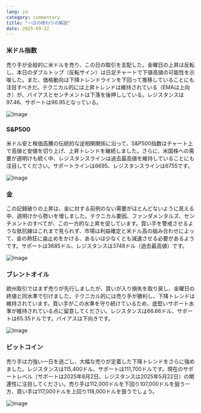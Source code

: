 ```yaml
---
lang: ja
category: commentary
title: "一日の終わりの解説"
date: 2025-09-22
---
```


### 米ドル指数

売り手が全般的に米ドルを売り、この日の取引を支配した。金曜日の上昇は反転し、本日のダブルトップ（反転サイン）は日足チャートで下値高値の可能性を示唆した。また、価格動向は下降トレンドラインを下回って推移していることにも注目すべきだ。テクニカル的には上昇トレンドは維持されている（EMAは上向き）が、バイアスとセンチメントは下落を後押ししている。レジスタンスは97.46、サポートは96.95となっている。

![Image](https://markleighedu.github.io/img/Sep-2025/22-Sep-2025/usdindex.jpg)

### S&P500

米ドル安と株価高騰の伝統的な逆相関関係に沿って、S&P500指数はチャート上で高値と安値を切り上げ、上昇トレンドを継続しました。さらに、米国株への需要が週明けも続く中、レジスタンスラインは過去最高値を維持していることにも注目してください。サポートラインは6695、レジスタンスラインは6755です。

![Image](https://markleighedu.github.io/img/Sep-2025/22-Sep-2025/sp500.jpg)

### 金

この記録破りの上昇は、金に対する前例のない需要がほとんどないように見える中、週明けから勢いを増しました。テクニカル要因、ファンダメンタルズ、センチメントのすべてが、この一方的な上昇を促しています。買い手を警戒させるような抵抗線はこれまで見られず、市場は利益確定と米ドル高の組み合わせによって、金の熱狂に歯止めをかける、あるいは少なくとも減速させる必要があるようです。サポートは3685ドル、レジスタンスは3748ドル（過去最高値）です。

![Image](https://markleighedu.github.io/img/Sep-2025/22-Sep-2025/gold.jpg)

### ブレントオイル

欧州取引ではまず売りが先行しましたが、買いが入り損失を取り戻し、金曜日の終値と同水準で引けました。テクニカル的には売り手が勝利し、下降トレンドは維持されています。買い手がこの水準を守り続けているため、底堅いサポート水準が維持されている点に留意してください。レジスタンスは66.66ドル、サポートは65.35ドルです。バイアスは下向きです。

![Image](https://markleighedu.github.io/img/Sep-2025/22-Sep-2025/brentoil.jpg)

### ビットコイン

売り手は力強い一日を過ごし、大幅な売りが定着した下降トレンドをさらに強めました。レジスタンスは115,400ドル、サポートは111,700ドルです。現在のサポートレベル（サポートは2025年8月2日、レジスタンスは2025年5月22日）の関連性に注目してください。売り手は112,000ドルを下回り107,000ドルを狙う一方、買い手は117,000ドルを上回り118,000ドルを狙うでしょう。

![Image](https://markleighedu.github.io/img/Sep-2025/22-Sep-2025/bitcoin.jpg)

